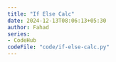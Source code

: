 ```yaml
---
title: "If Else Calc"
date: 2024-12-13T08:06:13+05:30
author: Fahad
series:
- CodeHub
codeFile: "code/if-else-calc.py"
---
```

